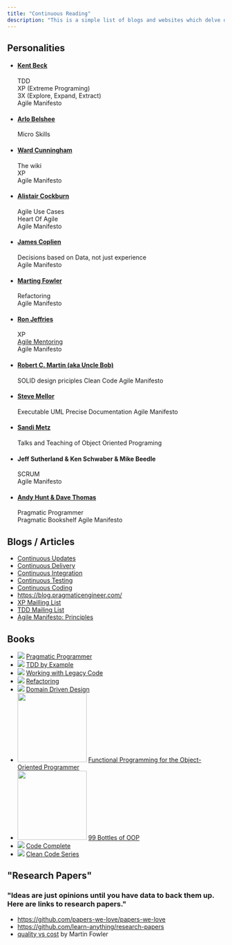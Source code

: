 ```yaml
---
title: "Continuous Reading"
description: "This is a simple list of blogs and websites which delve deeper into the concepts of Continuous Coding by various other names"
---
```


## Personalities

- ####  [Kent Beck](https://www.linkedin.com/in/kentbeck/)
    TDD  
    XP (Extreme Programing)  
    3X (Explore, Expand, Extract)  
    Agile Manifesto  
- ####  [Arlo Belshee](http://arlobelshee.com/)
    Micro Skills  
- ####  [Ward Cunningham](https://wiki.c2.com)
    The wiki  
    XP  
    Agile Manifesto  
 - ####  [Alistair Cockburn](https://heartofagile.com/)
    Agile Use Cases    
    Heart Of Agile  
    Agile Manifesto  
- ####  [James Coplien](https://sites.google.com/a/gertrudandcope.com/www/)
    Decisions based on Data, not just experience  
    Agile Manifesto  
- ####  [Marting Fowler](https://martinfowler.com/)
    Refactoring  
    Agile Manifesto  
- ####  [Ron Jeffries](https://ronjeffries.com/)
   XP  
   [Agile Mentoring](https://www.agilementoring.com/)  
   Agile Manifesto  
- ####  [Robert C. Martin (aka Uncle Bob)](https://blog.cleancoder.com/)
   SOLID design priciples
   Clean Code
   Agile Manifesto
- #### [Steve Mellor](http://www.stephenmellor.com/)
   Executable UML
   Precise Documentation
   Agile Manifesto
- #### [Sandi Metz](https://sandimetz.com/speaking/)
   Talks and Teaching of Object Oriented Programing
- #### Jeff Sutherland & Ken Schwaber & Mike Beedle
   SCRUM  
   Agile Manifesto  
- #### [Andy Hunt & Dave Thomas](https://pragprog.com/)
   Pragmatic Programmer  
   Pragmatic Bookshelf 
   Agile Manifesto   

## Blogs / Articles

- [Continuous Updates](https://liquidsoftware.com/)
- [Continuous Delivery](https://www.continuousdelivery.com/)
- [Continuous Integration](https://wiki.c2.com/?ContinuousIntegration)
- [Continuous Testing](https://continuoustesting.blog/)
- [Continuous Coding](https://www.continuouscoding.org/)
- https://blog.pragmaticengineer.com/
- [XP Mailling List](https://groups.io/g/extremeprogramming)
- [TDD Mailing List](https://groups.io/g/testdrivendevelopment/)
- [Agile Manifesto: Principles](https://agilemanifesto.org/principles.html)

## Books
- ![](https://images-na.ssl-images-amazon.com/images/I/51cUVaBWZzL._AC_UL160_.jpg)  [Pragmatic Programmer](https://pragprog.com/book/tpp20/the-pragmatic-programmer-20th-anniversary-edition)
- ![](https://images-na.ssl-images-amazon.com/images/I/41pO5GqNtzL._AC_UL160_.jpg)  [TDD by Example](https://www.amazon.com/Test-Driven-Development-Kent-Beck/dp/0321146530)
- ![](https://images-na.ssl-images-amazon.com/images/I/51TG9F1B8AL._AC_UL160_.jpg)  [Working with Legacy Code](https://www.amazon.com/Working-Effectively-Legacy-Michael-Feathers/dp/0131177052)
- ![](https://images-na.ssl-images-amazon.com/images/I/41LBzpPXCOL._AC_UL160_.jpg)  [Refactoring](https://www.amazon.com/Refactoring-Improving-Existing-Addison-Wesley-Signature-dp-0134757599/dp/0134757599/)
- ![](https://images-na.ssl-images-amazon.com/images/I/51sZW87slRL._AC_UL160_.jpg)  [Domain Driven Design](https://dddcommunity.org/book/evans_2003/)
- <img src=https://d2sofvawe08yqg.cloudfront.net/fp-oo/small height=160 />  [Functional Programming for the Object-Oriented Programmer](https://leanpub.com/fp-oo)
- <img src=https://d2beuh40lcdzfb.cloudfront.net/products/197947/300x300/cover_2nd_sales_js_ruby.jpeg?1599590993 height=160 />  [99 Bottles of OOP](https://sandimetz.com/99bottles)
- ![](https://images-na.ssl-images-amazon.com/images/I/41JOmGowq-L._AC_UL160_.jpg)  [Code Complete](https://www.amazon.com/gp/product/0735619670/)
- ![](https://images-na.ssl-images-amazon.com/images/I/41OgAtYSpzL._AC_UL160_.jpg)  [Clean Code Series](https://www.amazon.com/Robert-Martin-Clean-Code-Collection-ebook/dp/B00666M59G)


## "Research Papers"
### "Ideas are just opinions until you have data to back them up. Here are links to research papers."


- https://github.com/papers-we-love/papers-we-love
- https://github.com/learn-anything/research-papers
- [quality vs cost](https://martinfowler.com/articles/is-quality-worth-cost.html) by Martin Fowler
